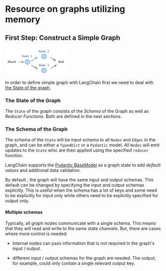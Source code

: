 # Resource on graphs utilizing memory

## First Step: Construct a Simple Graph

<!-- ![Figure: Simple Graph with LangChain](../../../images/simple_graph.png) -->

<img src="../../../images/simple_graph.png" alt="Figure: Simple Graph with LangChain" width="200"/>

In order to define simple graph with LangChain first we need to deal with [the State of the graph](https://langchain-ai.github.io/langgraph/concepts/low_level/#state).

### The State of the Graph

The `State` of the graph consists of the _Schema_ of the Graph as well as _Reducer Functions_. Both are defined in the next sections.

### The Schema of the Graph

The schema of the `State` will be input schema to all `Nodes` and `Edges` in the graph, and can be either a `TypedDict` or a `Pydantic` model.  All `Nodes` will emit updates to the `State` whic are then applied using the specified `reducer` function.

LangChain supports the [Pydantic BaseModel](https://docs.pydantic.dev/latest/api/base_model/) as a graph state to add _default values_ and additional data validation. 

By default , the graph will have the same input and output schemas. This default can be changed by specifying the input and output schemas explicitly. This is useful when the schema has a lot of keys and some need to be explicitly for input only while others need to be explicitly specified for output only. 

#### Multiple schemas

Typically, all graph nodes communicate with a single schema. This means that they will read and write to the same state channels. But, there are cases where more  control is needed:

* Internal nodes can pass information that is not required in the graph's input / output.

* different input / output schemas for the graph are needed. The output, for example, could only contain a single relevant output key.


